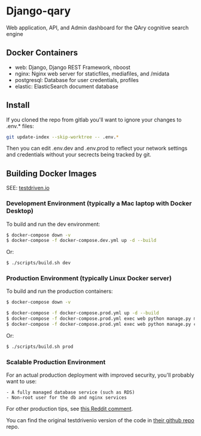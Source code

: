 # Django-qary

Web application, API, and Admin dashboard for the QAry cognitive search engine

## Docker Containers

- web: Django, Django REST Framework, nboost
- nginx: Nginx web server for staticfiles, mediafiles, and /midata
- postgresql: Database for user credentials, profiles
- elastic: ElasticSearch document database

## Install

If you cloned the repo from gitlab you'll want to ignore your changes to .env.* files:

```bash
git update-index --skip-worktree -- .env.*
```

Then you can edit .env.dev and .env.prod to reflect your network settings and credentials without your secrects being tracked by git.


## Building Docker Images

SEE: [testdriven.io](https://testdriven.io/blog/dockerizing-django-with-postgres-gunicorn-and-nginx/)

### Development Environment (typically a Mac laptop with Docker Desktop)

To build and run the dev environment:

```bash
$ docker-compose down -v
$ docker-compose -f docker-compose.dev.yml up -d --build
```

Or:

```bash
$ ./scripts/build.sh dev
```

### Production Environment (typically Linux Docker server)

To build and run the production containers:

```bash
$ docker-compose down -v

$ docker-compose -f docker-compose.prod.yml up -d --build
$ docker-compose -f docker-compose.prod.yml exec web python manage.py migrate --noinput
$ docker-compose -f docker-compose.prod.yml exec web python manage.py collectstatic --no-input --clear
```

Or:

```bash
$ ./scripts/build.sh prod
```

### Scalable Production Environment

For an actual production deployment with improved security, you'll probably want to use:

    - A fully managed database service (such as RDS)
    - Non-root user for the db and nginx services

For other production tips, see [this Reddit comment](https://www.reddit.com/r/django/comments/bjgod8/dockerizing_django_with_postgres_gunicorn_and/).

You can find the original testdrivenio version of the code in [their github repo](https://github.com/testdrivenio/django-on-docker) repo.
